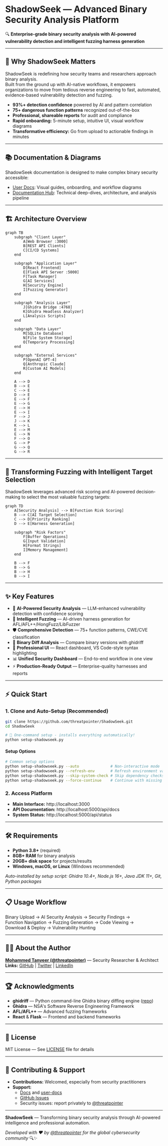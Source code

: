 # ShadowSeek — Advanced Binary Security Analysis Platform

🔍 **Enterprise-grade binary security analysis with AI-powered vulnerability detection and intelligent fuzzing harness generation**

---

## 🚨 Why ShadowSeek Matters

ShadowSeek is redefining how security teams and researchers approach binary analysis.  
Built from the ground up with AI-native workflows, it empowers organizations to move from tedious reverse engineering to fast, automated, evidence-based vulnerability detection and fuzzing.

- **93%+ detection confidence** powered by AI and pattern correlation  
- **75+ dangerous function patterns** recognized out-of-the-box  
- **Professional, shareable reports** for audit and compliance  
- **Rapid onboarding:** 5-minute setup, intuitive UI, visual workflow diagrams  
- **Transformative efficiency:** Go from upload to actionable findings in minutes

---

## 📚 Documentation & Diagrams

ShadowSeek documentation is designed to make complex binary security accessible:
- [User Docs](user-docs/): Visual guides, onboarding, and workflow diagrams
- [Documentation Hub](Docs/): Technical deep-dives, architecture, and analysis pipeline

---

## 🏗️ Architecture Overview

```mermaid
graph TB
    subgraph "Client Layer"
        A[Web Browser :3000]
        B[REST API Clients]
        C[CI/CD Systems]
    end
    
    subgraph "Application Layer"
        D[React Frontend]
        E[Flask API Server :5000]
        F[Task Manager]
        G[AI Services]
        H[Security Engine]
        I[Fuzzing Generator]
    end
    
    subgraph "Analysis Layer"
        J[Ghidra Bridge :4768]
        K[Ghidra Headless Analyzer]
        L[Analysis Scripts]
    end
    
    subgraph "Data Layer"
        M[SQLite Database]
        N[File System Storage]
        O[Temporary Processing]
    end
    
    subgraph "External Services"
        P[OpenAI GPT-4]
        Q[Anthropic Claude]
        R[Custom AI Models]
    end
    
    A --> D
    B --> E
    C --> E
    D --> E
    E --> F
    E --> G
    E --> H
    E --> I
    F --> J
    J --> K
    K --> L
    E --> M
    E --> N
    F --> O
    G --> P
    G --> Q
    G --> R
```

---

## 🎯 Transforming Fuzzing with Intelligent Target Selection

ShadowSeek leverages advanced risk scoring and AI-powered decision-making to select the most valuable fuzzing targets:

```mermaid
graph TD
    A[Security Analysis] --> B[Function Risk Scoring]
    B --> C[AI Target Selection]
    C --> D[Priority Ranking]
    D --> E[Harness Generation]
    
    subgraph "Risk Factors"
        F[Buffer Operations]
        G[Input Validation]
        H[Format Strings]
        I[Memory Management]
    end
    
    B --> F
    B --> G
    B --> H
    B --> I
```

---

## ✨ Key Features

- 🧠 **AI-Powered Security Analysis** — LLM-enhanced vulnerability detection with confidence scoring
- 🎯 **Intelligent Fuzzing** — AI-driven harness generation for AFL/AFL++/HongFuzz/LibFuzzer
- 🛡️ **Comprehensive Detection** — 75+ function patterns, CWE/CVE classification
- 🔄 **Binary Diff Analysis** — Compare binary versions with ghidriff
- 🎨 **Professional UI** — React dashboard, VS Code-style syntax highlighting
- 📊 **Unified Security Dashboard** — End-to-end workflow in one view
- ⚡ **Production-Ready Output** — Enterprise-quality harnesses and reports

---

## ⚡ Quick Start

### 1. Clone and Auto-Setup (Recommended)
```bash
git clone https://github.com/threatpointer/ShadowSeek.git
cd ShadowSeek

# 🚀 One-command setup - installs everything automatically!
python setup-shadowseek.py
```

#### Setup Options
```bash
# Common setup options
python setup-shadowseek.py --auto              # Non-interactive mode
python setup-shadowseek.py --refresh-env       # Refresh environment variables
python setup-shadowseek.py --skip-system-check # Skip dependency checks
python setup-shadowseek.py --force-continue    # Continue with missing deps
```

### 2. Access Platform
- **Main Interface:** http://localhost:3000
- **API Documentation:** http://localhost:5000/api/docs
- **System Status:** http://localhost:5000/api/status

---

## 🛠️ Requirements

- **Python 3.8+** (required)
- **8GB+ RAM** for binary analysis
- **20GB+ disk space** for projects/results
- **Windows, macOS, or Linux** (Windows recommended)

_Auto-installed by setup script: Ghidra 10.4+, Node.js 16+, Java JDK 11+, Git, Python packages_

---

## 📋 Usage Workflow

Binary Upload → AI Security Analysis → Security Findings →  
Function Navigation → Fuzzing Generation → Code Viewing →  
Download & Deploy → Vulnerability Hunting

---

## 👨‍💻 About the Author

**[Mohammed Tanveer (@threatpointer)](https://github.com/threatpointer)** — Security Researcher & Architect  
**Links:** [GitHub](https://github.com/threatpointer) | [Twitter](https://twitter.com/threatpointer) | [LinkedIn](https://linkedin.com/in/mdtanveer)

---

## 🏆 Acknowledgments

- **ghidriff** — Python command-line Ghidra binary diffing engine ([repo](https://github.com/clearbluejar/ghidriff))
- **Ghidra** — NSA's Software Reverse Engineering Framework
- **AFL/AFL++** — Advanced fuzzing frameworks
- **React** & **Flask** — Frontend and backend frameworks

---

## 📄 License

MIT License — See [LICENSE](LICENSE) file for details

---

## 🤝 Contributing & Support

- **Contributions:** Welcomed, especially from security practitioners
- **Support:**  
    - [Docs](Docs/) and [user-docs](user-docs/)  
    - [GitHub Issues](https://github.com/threatpointer/ShadowSeek/issues)  
    - Security issues: report privately to [@threatpointer](https://github.com/threatpointer)

---

**ShadowSeek** — Transforming binary security analysis through AI-powered intelligence and professional automation.

_Developed with ❤️ by [@threatpointer](https://github.com/threatpointer) for the global cybersecurity community_ 🔍✨